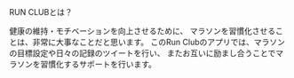 RUN CLUBとは？

健康の維持・モチベーションを向上させるために、
マラソンを習慣化させることは、非常に大事なことだと思います。 
このRun Clubのアプリでは、マラソンの目標設定や日々の記録のツイートを行い、
またお互いに励まし合うことでマラソンを習慣化するサポートを行います。

